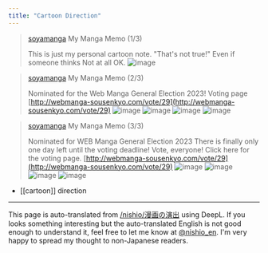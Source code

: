 ```yaml
---
title: "Cartoon Direction"
---
```


> [soyamanga](https://twitter.com/soyamanga/status/1723481513352987103) My Manga Memo (1/3)
>
>  This is just my personal cartoon note.
>  "That's not true!" Even if someone thinks
>  Not at all OK.
>  ![image](https://pbs.twimg.com/media/F-sHgvhbkAAIZpz?format=jpg&name=small#.png)

> [soyamanga](https://twitter.com/soyamanga/status/1723481516783882617) My Manga Memo (2/3)
>
>  Nominated for the Web Manga General Election 2023!
>  Voting page
>  [http://webmanga-sousenkyo.com/vote/29](http://webmanga-sousenkyo.com/vote/29)
>  ![image](https://pbs.twimg.com/media/F-sHugcaMAAeqtP?format=jpg&name=900x900#.png) ![image](https://pbs.twimg.com/media/F-sHxAbb0AA0RT9?format=jpg&name=small#.png) ![image](https://pbs.twimg.com/media/F-sIARpakAA5rq9?format=jpg&name=small#.png) ![image](https://pbs.twimg.com/media/F-sIBnBakAAI5lv?format=jpg&name=small#.png)

> [soyamanga](https://twitter.com/soyamanga/status/1723481520831348927/photo/1) My Manga Memo (3/3)
>
>  Nominated for WEB Manga General Election 2023
>  There is finally only one day left until the voting deadline!
>  Vote, everyone!
>  Click here for the voting page.
>  [http://webmanga-sousenkyo.com/vote/29](http://webmanga-sousenkyo.com/vote/29)
>  ![image](https://pbs.twimg.com/media/F-sIKAEbAAAJWjq?format=jpg&name=900x900#.png) ![image](https://pbs.twimg.com/media/F-sIMGBbcAAfcPw?format=jpg&name=900x900#.png) ![image](https://pbs.twimg.com/media/F-sINoVa4AAKx4f?format=jpg&name=small#.png) ![image](https://pbs.twimg.com/media/F-sIO17bYAAUImG?format=jpg&name=small#.png)

- [[cartoon]] direction

---
This page is auto-translated from [/nishio/漫画の演出](https://scrapbox.io/nishio/漫画の演出) using DeepL. If you looks something interesting but the auto-translated English is not good enough to understand it, feel free to let me know at [@nishio_en](https://twitter.com/nishio_en). I'm very happy to spread my thought to non-Japanese readers.